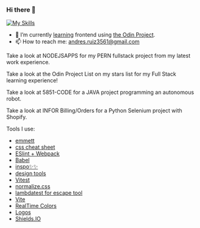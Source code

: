 ### Hi there 👋
[![My Skills](https://skillicons.dev/icons?i=js,html,css,azure,c,cpp,git,java,python,nextjs,react)](https://skillicons.dev)
- 🌱 I’m currently [learning](https://github.com/stars/Andresr35/lists/the-odin-project "List of repo's from the Odin Project") frontend using [the Odin Project](https://www.theodinproject.com/about "Link to Odin Project").
- 📫 How to reach me: andres.ruiz3561@gmail.com 
  

Take a look at NODEJSAPPS for my PERN fullstack project from my latest work experience.

Take a look at the Odin Project List on my stars list for my Full Stack learning experience!

Take a look at  5851-CODE for a JAVA project programming an autonomous robot.

Take a look at INFOR Billing/Orders for a Python Selenium project with Shopify.


Tools I use:

- [emmett](https://docs.emmet.io/cheat-sheet/)
- [css cheat sheet](https://htmlcheatsheet.com/css/)
- [ESlint + Webpack](https://www.theodinproject.com/lessons/node-path-javascript-linting)
- [Babel](https://babeljs.io/setup#installation)
- [inspo✨✨](https://dribbble.com/shots)
- [design tools](https://fffuel.co/)
- [Vitest](https://www.robinwieruch.de/vitest-react-testing-library/)
- [normalize.css](https://necolas.github.io/normalize.css/)
- [lambdatest for escape tool](https://www.lambdatest.com/free-online-tools/html-escape)
- [Vite](https://vitejs.dev/)
- [RealTime Colors](https://www.realtimecolors.com/)
- [Logos](https://simpleicons.org/?q=rail)
- [Shields.IO](https://shields.io/badges)
<!--
**Andresr35/Andresr35** is a ✨ _special_ ✨ repository because its `README.md` (this file) appears on your GitHub profile.

Here are some ideas to get you started:

- 🔭 I’m currently working on ...
- 🌱 I’m currently learning ...
- 👯 I’m looking to collaborate on ...
- 🤔 I’m looking for help with ...
- 💬 Ask me about ...
- 📫 How to reach me: ...
- 😄 Pronouns: ...
- ⚡ Fun fact: ...
-->
